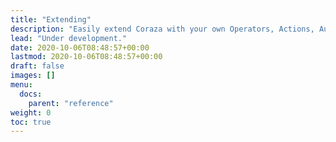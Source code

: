 ```yaml
---
title: "Extending"
description: "Easily extend Coraza with your own Operators, Actions, Audit Loggers and Persistence engines."
lead: "Under development."
date: 2020-10-06T08:48:57+00:00
lastmod: 2020-10-06T08:48:57+00:00
draft: false
images: []
menu:
  docs:
    parent: "reference"
weight: 0
toc: true
---
```

